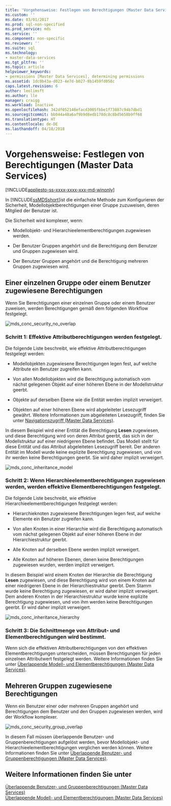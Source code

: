 ```yaml
---
title: 'Vorgehensweise: Festlegen von Berechtigungen (Master Data Services) | Microsoft-Dokumentation'
ms.custom: ''
ms.date: 03/01/2017
ms.prod: sql-non-specified
ms.prod_service: mds
ms.service: ''
ms.component: non-specific
ms.reviewer: ''
ms.suite: sql
ms.technology:
- master-data-services
ms.tgt_pltfrm: ''
ms.topic: article
helpviewer_keywords:
- permissions [Master Data Services], determining permissions
ms.assetid: 1dc0b43a-d023-4e7d-b027-8b1459fd058c
caps.latest.revision: 6
author: leolimsft
ms.author: lle
manager: craigg
ms.workload: Inactive
ms.openlocfilehash: 342df052148efacd3005fbbe1f73887c94b7dbd1
ms.sourcegitcommit: bb044a48a6af9b9d8edb178dc8c8bd5658b9ff68
ms.translationtype: HT
ms.contentlocale: de-DE
ms.lasthandoff: 04/18/2018
---
```

# <a name="how-permissions-are-determined-master-data-services"></a>Vorgehensweise: Festlegen von Berechtigungen (Master Data Services)

[!INCLUDE[appliesto-ss-xxxx-xxxx-xxx-md-winonly](../includes/appliesto-ss-xxxx-xxxx-xxx-md-winonly.md)]

  In [!INCLUDE[ssMDSshort](../includes/ssmdsshort-md.md)]ist die einfachste Methode zum Konfigurieren der Sicherheit, Modellobjektberechtigungen einer Gruppe zuzuweisen, deren Mitglied der Benutzer ist.  
  
 Die Sicherheit wird komplexer, wenn:  
  
-   Modellobjekt- und Hierarchieelementberechtigungen zugewiesen werden.  
  
-   Der Benutzer Gruppen angehört und die Berechtigung dem Benutzer und Gruppen zugewiesen wird.  
  
-   Der Benutzer Gruppen angehört und die Berechtigung mehreren Gruppen zugewiesen wird.  
  
## <a name="permissions-assigned-to-a-single-group-or-user"></a>Einer einzelnen Gruppe oder einem Benutzer zugewiesene Berechtigungen  
 Wenn Sie Berechtigungen einer einzelnen Gruppe oder einem Benutzer zuweisen, werden Berechtigungen gemäß dem folgenden Workflow festgelegt.  
  
 ![mds_conc_security_no_overlap](../master-data-services/media/mds-conc-security-no-overlap.gif "mds_conc_security_no_overlap")  
  
### <a name="step-1-effective-attribute-permissions-are-determined"></a>Schritt 1: Effektive Attributberechtigungen werden festgelegt.  
 Die folgende Liste beschreibt, wie effektive Attributberechtigungen festgelegt werden:  
  
-   Modellobjekten zugewiesene Berechtigungen legen fest, auf welche Attribute ein Benutzer zugreifen kann.  
  
-   Von allen Modellobjekten wird die Berechtigung automatisch vom nächst gelegenen Objekt auf einer höheren Ebene in der Modellstruktur geerbt.  
  
-   Objekte auf derselben Ebene wie die Entität werden implizit verweigert.  
  
-   Objekten auf einer höheren Ebene wird abgeleiteter Lesezugriff gewährt. Weitere Informationen zum abgeleiteten Lesezugriff, finden Sie unter [Navigationszugriff &#40;Master Data Services&#41;](../master-data-services/navigational-access-master-data-services.md).  
  
 In diesem Beispiel wird einer Entität die Berechtigung **Lesen** zugewiesen, und diese Berechtigung wird von deren Attribut geerbt, das sich in der Modellstruktur auf einer niedrigeren Ebene befindet. Das Modell stellt für diese Entität und das Attribut abgeleiteten Lesezugriff bereit. Der anderen Entität im Modell wurde keine explizite Berechtigung zugewiesen, und von ihr werden keine Berechtigungen geerbt. Sie wird daher implizit verweigert.  
  
 ![mds_conc_inheritance_model](../master-data-services/media/mds-conc-inheritance-model.gif "mds_conc_inheritance_model")  
  
### <a name="step-2-if-hierarchy-member-permissions-are-assigned-effective-member-permissions-are-determined"></a>Schritt 2: Wenn Hierarchieelementberechtigungen zugewiesen werden, werden effektive Elementberechtigungen festgelegt.  
 Die folgende Liste beschreibt, wie effektive Hierarchieelementberechtigungen festgelegt werden:  
  
-   Hierarchieknoten zugewiesene Berechtigungen legen fest, auf welche Elemente ein Benutzer zugreifen kann.  
  
-   Von allen Knoten in einer Hierarchie wird die Berechtigung automatisch vom nächst gelegenen Objekt auf einer höheren Ebene in der Hierarchiestruktur geerbt.  
  
-   Alle Knoten auf derselben Ebene werden implizit verweigert.  
  
-   Alle Knoten auf höheren Ebenen, denen keine Berechtigungen zugewiesen wurden, werden implizit verweigert.  
  
 In diesem Beispiel wird einem Knoten der Hierarchie die Berechtigung **Lesen** zugewiesen, und diese Berechtigung wird von einem Knoten auf einer niedrigeren Ebene in der Hierarchiestruktur geerbt. Dem Stamm wurde keine Berechtigung zugewiesen, er wird daher implizit verweigert. Dem anderen Knoten in der Hierarchiestruktur wurde keine explizite Berechtigung zugewiesen, und von ihm werden keine Berechtigungen geerbt. Er wird daher implizit verweigert.  
  
 ![mds_conc_inheritance_hierarchy](../master-data-services/media/mds-conc-inheritance-hierarchy.gif "mds_conc_inheritance_hierarchy")  
  
### <a name="step-3-the-intersection-of-attribute-and-member-permissions-is-determined"></a>Schritt 3: Die Schnittmenge von Attribut- und Elementberechtigungen wird bestimmt.  
 Wenn sich die effektiven Attributberechtigungen von den effektiven Elementberechtigungen unterscheiden, müssen Berechtigungen für jeden einzelnen Attributwert festgelegt werden. Weitere Informationen finden Sie unter [Überlappende Modell- und Elementberechtigungen &#40;Master Data Services&#41;](../master-data-services/overlapping-model-and-member-permissions-master-data-services.md).  
  
## <a name="permissions-assigned-to-multiple-groups"></a>Mehreren Gruppen zugewiesene Berechtigungen  
 Wenn ein Benutzer einer oder mehreren Gruppen angehört und Berechtigungen dem Benutzer und den Gruppen zugewiesen werden, wird der Workflow komplexer.  
  
 ![mds_conc_security_group_overlap](../master-data-services/media/mds-conc-security-group-overlap.gif "mds_conc_security_group_overlap")  
  
 In diesem Fall müssen überlappende Benutzer- und Gruppenberechtigungen aufgelöst werden, bevor Modellobjekt- und Hierarchieelementberechtigungen verglichen werden können. Weitere Informationen finden Sie unter [Überlappende Benutzer- und Gruppenberechtigungen &#40;Master Data Services&#41;](../master-data-services/overlapping-user-and-group-permissions-master-data-services.md).  
  
## <a name="see-also"></a>Weitere Informationen finden Sie unter  
 [Überlappende Benutzer- und Gruppenberechtigungen &#40;Master Data Services&#41;](../master-data-services/overlapping-user-and-group-permissions-master-data-services.md)   
 [Überlappende Modell- und Elementberechtigungen &#40;Master Data Services&#41;](../master-data-services/overlapping-model-and-member-permissions-master-data-services.md)  
  
  
